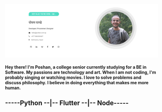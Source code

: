 ![alt text](https://github.com/poshan0126/poshan0126/blob/master/123.png)
#### Hey there! I'm Poshan, a college senior currently studying for a BE in Software. My passions are technology and art. When I am not coding, I'm probably singing or watching movies. I love to solve problems and discuss philosophy. I believe in doing everything that makes me more human.
##                             -----Python --|-- Flutter --|-- Node-----


<!--
**poshan0126/poshan0126** is a ✨ _special_ ✨ repository because its `README.md` (this file) appears on your GitHub profile.

Here are some ideas to get you started:

- 🔭 I’m currently working on ...
- 🌱 I’m currently learning ...
- 👯 I’m looking to collaborate on ...
- 🤔 I’m looking for help with ...
- 💬 Ask me about ...
- 📫 How to reach me: ...
- 😄 Pronouns: ...
- ⚡ Fun fact: ...
-->
